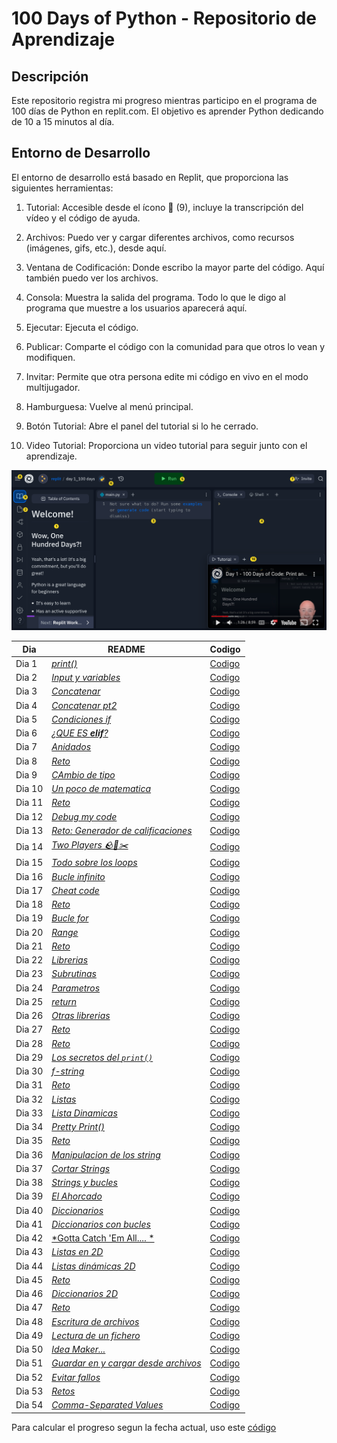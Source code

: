 # 100 Days of Python - Repositorio de Aprendizaje
## Descripción
Este repositorio registra mi progreso mientras participo en el programa de 100 días de Python en replit.com. El objetivo es aprender Python dedicando de 10 a 15 minutos al día.

## Entorno de Desarrollo
El entorno de desarrollo está basado en Replit, que proporciona las siguientes herramientas:

1. Tutorial: Accesible desde el ícono 📖 (9), incluye la transcripción del vídeo y el código de ayuda.

2. Archivos: Puedo ver y cargar diferentes archivos, como recursos (imágenes, gifs, etc.), desde aquí.

3. Ventana de Codificación: Donde escribo la mayor parte del código. Aquí también puedo ver los archivos.

4. Consola: Muestra la salida del programa. Todo lo que le digo al programa que muestre a los usuarios aparecerá aquí.

5. Ejecutar: Ejecuta el código.

6. Publicar: Comparte el código con la comunidad para que otros lo vean y modifiquen.

7. Invitar: Permite que otra persona edite mi código en vivo en el modo multijugador.

8. Hamburguesa: Vuelve al menú principal.

9. Botón Tutorial: Abre el panel del tutorial si lo he cerrado.

10. Video Tutorial: Proporciona un video tutorial para seguir junto con el aprendizaje.

![imagen de referencia](./Images/Entorno-de-aprendizaje.png)



| Dia    |  README    |  Codigo   |
|-------|---------|--------|
| Dia 1 | [*print()*](./Dia-01/README.md) | [Codigo](./Dia-01/main.py) |
| Dia 2 | [*Input y variables*](./Dia-02/README.md) | [Codigo](./Dia-02/main.py) |
| Dia 3 | [*Concatenar*](./Dia-03/README.md) | [Codigo](./Dia-03/main.py) |
| Dia 4 | [*Concatenar pt2*](./Dia-04/README.md) | [Codigo](./Dia-04/main.py) |
| Dia 5 | [*Condiciones if*](./Dia-05/README.md) | [Codigo](./Dia-05/main.py) |
| Dia 6 | [*¿QUE ES **elif**?*](./Dia-06/README.md) | [Codigo](./Dia-06/main.py) |
| Dia 7 | [*Anidados*](./Dia-07/README.md) | [Codigo](./Dia-07/main.py) |
| Dia 8 | [*Reto*](./Dia-08/README.md) | [Codigo](./Dia-08/main.py) |
| Dia 9 | [*CAmbio de tipo*](./Dia-09/README.md) | [Codigo](./Dia-09/main.py) |
| Dia 10 | [*Un poco de matematica*](./Dia-10/README.md) | [Codigo](./Dia-10/main.py) |
| Dia 11 | [*Reto*](./Dia-11/README.md) | [Codigo](./Dia-11/main.py) |
| Dia 12 | [*Debug my code*](./Dia-12/README.md) | [Codigo](./Dia-12/main.py) |
| Dia 13 | [*Reto: Generador de calificaciones*](./Dia-13/README.md) | [Codigo](./Dia-13/main.py) |
| Dia 14 | [*Two Players 🪨📄✂️*](./Dia-14/README.md) | [Codigo](./Dia-14/main.py) |
| Dia 15 | [*Todo sobre los loops*](./Dia-15/README.md) | [Codigo](./Dia-15/main.py) |
| Dia 16 | [*Bucle infinito*](./Dia-16/README.md) | [Codigo](./Dia-16/main.py) |
| Dia 17 | [*Cheat code*](./Dia-17/README.md) | [Codigo](./Dia-17/main.py) |
| Dia 18 | [*Reto*](./Dia-18/README.md) | [Codigo](./Dia-18/main.py) |
| Dia 19 | [*Bucle for*](./Dia-19/README.md) | [Codigo](./Dia-19/main.py) |
| Dia 20 | [*Range*](./Dia-20/README.md) | [Codigo](./Dia-20/main.py) |
| Dia 21 | [*Reto*](./Dia-21/README.md) | [Codigo](./Dia-22/main.py) |
| Dia 22 | [*Librerias*](./Dia-22/README.md) | [Codigo](./Dia-22/main.py) |
| Dia 23 | [*Subrutinas*](./Dia-23/README.md) | [Codigo](./Dia-23/main.py) |
| Dia 24 | [*Parametros*](./Dia-24/README.md) | [Codigo](./Dia-24/main.py) |
| Dia 25 | [*return*](./Dia-25/README.md) | [Codigo](./Dia-25/main.py) |
| Dia 26 | [*Otras librerias*](./Dia-26/README.md) | [Codigo](./Dia-26/main.py) |
| Dia 27 | [*Reto*](./Dia-27/README.md) | [Codigo](./Dia-27/main.py) |
| Dia 28 | [*Reto*](./Dia-28/README.md) | [Codigo](./Dia-28/main.py) |
| Dia 29 | [*Los secretos del `print()`*](./Dia-29/README.md) | [Codigo](./Dia-29/main.py) |
| Dia 30 | [*f-string*](./Dia-30/README.md) | [Codigo](./Dia-30/main.py) |
| Dia 31 | [*Reto*](./Dia-31/README.md) | [Codigo](./Dia-31/main.py) |
| Dia 32 | [*Listas*](./Dia-32/README.md) | [Codigo](./Dia-32/main.py) |
| Dia 33 | [*Lista Dinamicas*](./Dia-33/README.md) | [Codigo](./Dia-33/main.py) |
| Dia 34 | [*Pretty Print()*](./Dia-34/README.md) | [Codigo](./Dia-34/main.py) |
| Dia 35 | [*Reto*](./Dia-35/README.md) | [Codigo](./Dia-35/main.py) |
| Dia 36 | [*Manipulacion de los string*](./Dia-36/README.md) | [Codigo](./Dia-36/main.py) |
| Dia 37 | [*Cortar Strings*](./Dia-37/README.md) | [Codigo](./Dia-37/main.py) |
| Dia 38 | [*Strings y bucles*](./Dia-38/README.md) | [Codigo](./Dia-38/main.py) |
| Dia 39 | [*El Ahorcado*](./Dia-39/README.md) | [Codigo](./Dia-39/main.py) |
| Dia 40 | [*Diccionarios*](./Dia-40/README.md) | [Codigo](./Dia-40/main.py) |
| Dia 41 | [*Diccionarios con bucles*](./Dia-41/README.md) | [Codigo](./Dia-41/main.py) |
| Dia 42 | [*Gotta Catch 'Em All.... *](./Dia-42/README.md) | [Codigo](./Dia-42/main.py) |
| Dia 43 | [*Listas en 2D*](./Dia-43/README.md) | [Codigo](./Dia-43/main.py) |
| Dia 44 | [*Listas dinámicas 2D*](./Dia-44/README.md) | [Codigo](./Dia-44/main.py) |
| Dia 45 | [*Reto*](./Dia-45/README.md) | [Codigo](./Dia-45/main.py) |
| Dia 46 | [*Diccionarios 2D*](./Dia-46/README.md) | [Codigo](./Dia-46/main.py) |
| Dia 47 | [*Reto*](./Dia-47/README.md) | [Codigo](./Dia-47/main.py) |
| Dia 48 | [*Escritura de archivos*](./Dia-48/README.md) | [Codigo](./Dia-48/main.py) |
| Dia 49 | [*Lectura de un fichero*](./Dia-49/README.md) | [Codigo](./Dia-49/main.py) |
| Dia 50 | [*Idea Maker...*](./Dia-50/README.md) | [Codigo](./Dia-50/main.py) |
| Dia 51 | [*Guardar en y cargar desde archivos*](./Dia-51/README.md) | [Codigo](./Dia-51/main.py) |
| Dia 52 | [*Evitar fallos*](./Dia-52/README.md) | [Codigo](./Dia-52/main.py) |
| Dia 53 | [*Retos*](./Dia-53/README.md) | [Codigo](./Dia-53/main.py) |
| Dia 54 | [*Comma-Separated Values*](./Dia-54/README.md) | [Codigo](./Dia-54/main.py) |




Para calcular el progreso segun la fecha actual, uso este [código](https://gist.github.com/borgesmj/7271f7d6a02e10024227a468f537c628)
